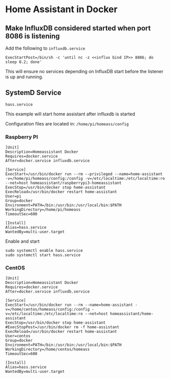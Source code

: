 # Home Assistant in Docker
## Make InfluxDB considered started when port 8086 is listening
Add the following to ```influxdb.service```
```
ExecStartPost=/bin/sh -c 'until nc -z <<influx bind IP>> 8086; do sleep 0.2; done'
```
This will ensure no services depending on InfluxDB start before the listener is up and running.

## SystemD Service
```hass.service```

This example will start home assistant after influxdb is started

Configuration files are located in: ```/home/pi/homeass/config```
### Raspberry PI
```
[Unit]
Description=Homeassistant Docker
Requires=docker.service
After=docker.service influxdb.service

[Service]
ExecStart=/usr/bin/docker run --rm --privileged --name=home-assistant -v=/home/pi/homeass/config:/config -v=/etc/localtime:/etc/localtime:ro --net=host homeassistant/raspberrypi3-homeassistant
ExecStop=/usr/bin/docker stop home-assistant
ExecReload=/usr/bin/docker restart home-assistant
User=pi
Group=docker
Environment=PATH=/bin:/usr/bin:/usr/local/bin:$PATH
WorkingDirectory=/home/pi/homeass
TimeoutSec=600

[Install]
Alias=hass.service
WantedBy=multi-user.target
```
Enable and start
```
sudo systemctl enable hass.service
sudo systemctl start hass.service
``` 
### CentOS
```
[Unit]
Description=Homeassistant Docker
Requires=docker.service
After=docker.service influxdb.service

[Service]
ExecStart=/usr/bin/docker run --rm --name=home-assistant -v=/home/centos/homeass/config:/config -v=/etc/localtime:/etc/localtime:ro --net=host homeassistant/home-assistant
ExecStop=/usr/bin/docker stop home-assistant
#ExecStopPost=/usr/bin/docker rm -f home-assistant
ExecReload=/usr/bin/docker restart home-assistant
User=centos
Group=docker
Environment=PATH=/bin:/usr/bin:/usr/local/bin:$PATH
WorkingDirectory=/home/centos/homeass
TimeoutSec=600

[Install]
Alias=hass.service
WantedBy=multi-user.target
```


